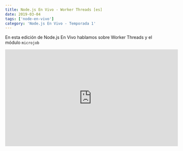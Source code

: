 ```yaml
---
title: Node.js En Vivo - Worker Threads [es]
date: 2019-03-04
tags: ['node-en-vivo']
category: 'Node.js En Vivo - Temporada 1'
---
```

En esta edición de Node.js En Vivo hablamos sobre Worker Threads y el módulo `microjob`

<iframe class="mt-2" width="560" height="315" src="https://www.youtube.com/embed/GjQQ5tV2FLM" title="YouTube video player" frameborder="0" allow="accelerometer; autoplay; clipboard-write; encrypted-media; gyroscope; picture-in-picture" allowfullscreen></iframe>
